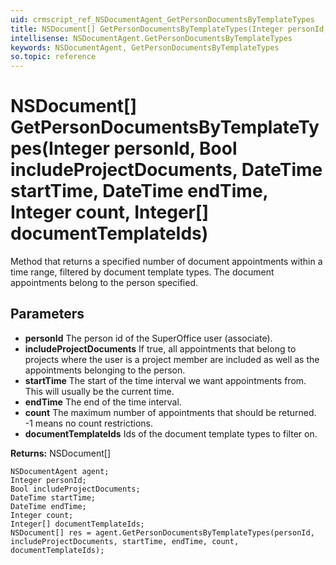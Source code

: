 ```yaml
---
uid: crmscript_ref_NSDocumentAgent_GetPersonDocumentsByTemplateTypes
title: NSDocument[] GetPersonDocumentsByTemplateTypes(Integer personId, Bool includeProjectDocuments, DateTime startTime, DateTime endTime, Integer count, Integer[] documentTemplateIds)
intellisense: NSDocumentAgent.GetPersonDocumentsByTemplateTypes
keywords: NSDocumentAgent, GetPersonDocumentsByTemplateTypes
so.topic: reference
---
```


# NSDocument[] GetPersonDocumentsByTemplateTypes(Integer personId, Bool includeProjectDocuments, DateTime startTime, DateTime endTime, Integer count, Integer[] documentTemplateIds)

Method that returns a specified number of document appointments within a time range, filtered by document template types. The document appointments belong to the person specified. 

## Parameters

* **personId** The person id of the SuperOffice user (associate).
* **includeProjectDocuments** If true, all appointments that belong to projects where the user is a project member are included as well as the appointments belonging to the person.
* **startTime** The start of the time interval we want appointments from. This will usually be the current time.
* **endTime** The end of the time interval.
* **count** The maximum number of appointments that should be returned. -1 means no count restrictions.
* **documentTemplateIds** Ids of the document template types to filter on.

**Returns:** NSDocument[]

```crmscript
NSDocumentAgent agent;
Integer personId;
Bool includeProjectDocuments;
DateTime startTime;
DateTime endTime;
Integer count;
Integer[] documentTemplateIds;
NSDocument[] res = agent.GetPersonDocumentsByTemplateTypes(personId, includeProjectDocuments, startTime, endTime, count, documentTemplateIds);
```

